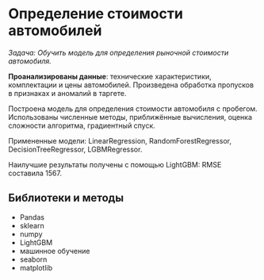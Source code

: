 # Определение стоимости автомобилей

*Задача: Обучить модель для определения рыночной стоимости автомобиля.*

**Проанализированы данные**: технические характеристики, комплектации и цены автомобилей.
Произведена обработка пропусков в признаках и аномалий в таргете.

Построена модель для определения стоимости автомобиля с пробегом.
Использованы численные методы, приближённые вычисления, оценка сложности алгоритма, градиентный спуск.

Примененные модели: LinearRegression, RandomForestRegressor, DecisionTreeRegressor, LGBMRegressor.

Наилучшие результаты получены с помощью LightGBM: RMSE составила 1567.

## Библиотеки и методы
* Pandas
* sklearn
* numpy
* LightGBM
* машинное обучение
* seaborn
* matplotlib
